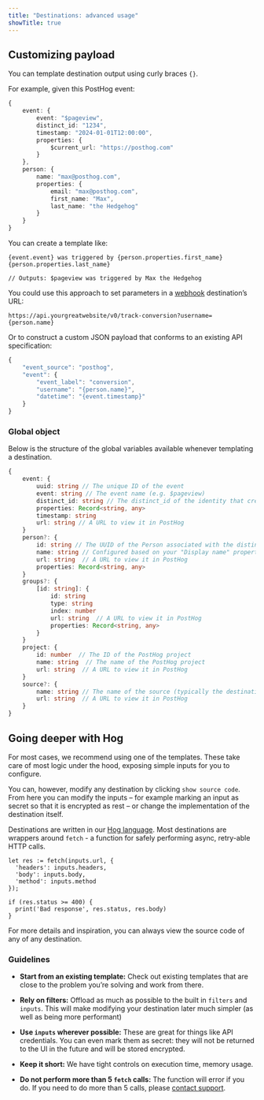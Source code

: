 ```yaml
---
title: "Destinations: advanced usage"
showTitle: true
---
```


## Customizing payload

You can template destination output using curly braces `{}`.

For example, given this PostHog event:

```ts
{
    event: {
        event: "$pageview",
        distinct_id: "1234",
        timestamp: "2024-01-01T12:00:00",
        properties: {
            $current_url: "https://posthog.com"
        }
    },
    person: {
        name: "max@posthog.com",
        properties: {
            email: "max@posthog.com",
            first_name: "Max",
            last_name: "the Hedgehog"
        }
    }
}
```

You can create a template like:

```
{event.event} was triggered by {person.properties.first_name} {person.properties.last_name}

// Outputs: $pageview was triggered by Max the Hedgehog
```

You could use this approach to set parameters in a [webhook](/docs/cdp/destinations/webhook) destination’s URL:

```
https://api.yourgreatwebsite/v0/track-conversion?username={person.name}
```

Or to construct a custom JSON payload that conforms to an existing API specification:

```ts
{
    "event_source": "posthog",
    "event": {
        "event_label": "conversion",
        "username": "{person.name}",
        "datetime": "{event.timestamp}"
    }
}
```

### Global object

Below is the structure of the global variables available whenever templating a destination.

```ts
{
    event: {
        uuid: string // The unique ID of the event
        event: string // The event name (e.g. $pageview)
        distinct_id: string // The distinct_id of the identity that created the event
        properties: Record<string, any>
        timestamp: string
        url: string // A URL to view it in PostHog
    }
    person?: {
        id: string // The UUID of the Person associated with the distinct_id of the event
        name: string // Configured based on your "Display name" property in PostHog
        url: string  // A URL to view it in PostHog
        properties: Record<string, any>
    }
    groups?: {
        [id: string]: {
            id: string
            type: string
            index: number
            url: string  // A URL to view it in PostHog
            properties: Record<string, any>
        }
    }
    project: {
        id: number  // The ID of the PostHog project
        name: string  // The name of the PostHog project
        url: string  // A URL to view it in PostHog
    }
    source?: {
        name: string // The name of the source (typically the destination name)
        url: string  // A URL to view it in PostHog
    }
}
```

## Going deeper with Hog

For most cases, we recommend using one of the templates. These take care of most logic under the hood, exposing simple inputs for you to configure. 

You can, however, modify any destination by clicking `show source code`. From here you can modify the inputs – for example marking an input as secret so that it is encrypted as rest – or change the implementation of the destination itself.

Destinations are written in our [Hog language](/docs/hog). Most destinations are wrappers around `fetch` - a function for safely performing async, retry-able HTTP calls.

```hog
let res := fetch(inputs.url, {
  'headers': inputs.headers,
  'body': inputs.body,
  'method': inputs.method
});

if (res.status >= 400) {
  print('Bad response', res.status, res.body)
}
```

For more details and inspiration, you can always view the source code of any of any destination.

### Guidelines

- **Start from an existing template:** Check out existing templates that are close to the problem you’re solving and work from there.

- **Rely on filters:** Offload as much as possible to the built in `filters` and `inputs`. This will make modifying your destination later much simpler (as well as being more performant)

- **Use `inputs` wherever possible:** These are great for things like API credentials. You can even mark them as secret: they will not be returned to the UI in the future and will be stored encrypted.

- **Keep it short:** We have tight controls on execution time, memory usage.

- **Do not perform more than 5 `fetch` calls:** The function will error if you do. If you need to do more than 5 calls, please [contact support](https://us.posthog.com/#panel=support%3Asupport%3Aapps%3A%3Atrue).
